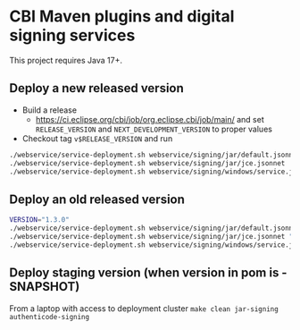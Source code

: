 # CBI Maven plugins and digital signing services

This project requires Java 17+.

## Deploy a new released version 

* Build a release
  * https://ci.eclipse.org/cbi/job/org.eclipse.cbi/job/main/ and set `RELEASE_VERSION` and `NEXT_DEVELOPMENT_VERSION` to proper values
* Checkout tag `v$RELEASE_VERSION` and run 
```bash
./webservice/service-deployment.sh webservice/signing/jar/default.jsonnet
./webservice/service-deployment.sh webservice/signing/jar/jce.jsonnet
./webservice/service-deployment.sh webservice/signing/windows/service.jsonnet
```

## Deploy an old released version

```bash
VERSION="1.3.0"
./webservice/service-deployment.sh webservice/signing/jar/default.jsonnet "${VERSION}"
./webservice/service-deployment.sh webservice/signing/jar/jce.jsonnet "${VERSION}"
./webservice/service-deployment.sh webservice/signing/windows/service.jsonnet "${VERSION}"
```

## Deploy staging version (when version in pom is -SNAPSHOT)

From a laptop with access to deployment cluster
`make clean jar-signing authenticode-signing`